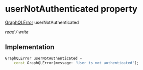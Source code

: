 


# userNotAuthenticated property







[GraphQLError](https://pub.dev/documentation/gql_exec/0.4.3/execution/GraphQLError-class.html) userNotAuthenticated
  
_<span class="feature">read / write</span>_






## Implementation

```dart
GraphQLError userNotAuthenticated =
    const GraphQLError(message: 'User is not authenticated');
```







